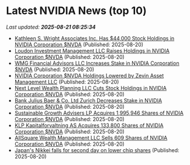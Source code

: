 # Latest NVIDIA News (top 10)
_Last updated: **2025-08-21 08:25:34**_

- [Kathleen S. Wright Associates Inc. Has $44,000 Stock Holdings in NVIDIA Corporation $NVDA](https://www.etfdailynews.com/2025/08/20/kathleen-s-wright-associates-inc-has-44000-stock-holdings-in-nvidia-corporation-nvda/) (Published: 2025-08-20)
- [Loudon Investment Management LLC Raises Holdings in NVIDIA Corporation $NVDA](https://www.etfdailynews.com/2025/08/20/loudon-investment-management-llc-raises-holdings-in-nvidia-corporation-nvda/) (Published: 2025-08-20)
- [WMG Financial Advisors LLC Increases Stake in NVIDIA Corporation $NVDA](https://www.etfdailynews.com/2025/08/20/wmg-financial-advisors-llc-increases-stake-in-nvidia-corporation-nvda/) (Published: 2025-08-20)
- [NVIDIA Corporation $NVDA Holdings Lowered by Zevin Asset Management LLC](https://www.etfdailynews.com/2025/08/20/nvidia-corporation-nvda-holdings-lowered-by-zevin-asset-management-llc/) (Published: 2025-08-20)
- [Next Level Wealth Planning LLC Cuts Stock Holdings in NVIDIA Corporation $NVDA](https://www.etfdailynews.com/2025/08/20/next-level-wealth-planning-llc-cuts-stock-holdings-in-nvidia-corporation-nvda/) (Published: 2025-08-20)
- [Bank Julius Baer & Co. Ltd Zurich Decreases Stake in NVIDIA Corporation $NVDA](https://www.etfdailynews.com/2025/08/20/bank-julius-baer-co-ltd-zurich-decreases-stake-in-nvidia-corporation-nvda/) (Published: 2025-08-20)
- [Sustainable Growth Advisers LP Acquires 1,995,946 Shares of NVIDIA Corporation $NVDA](https://www.etfdailynews.com/2025/08/20/sustainable-growth-advisers-lp-acquires-1995946-shares-of-nvidia-corporation-nvda/) (Published: 2025-08-20)
- [KLP Kapitalforvaltning AS Acquires 133,800 Shares of NVIDIA Corporation $NVDA](https://www.etfdailynews.com/2025/08/20/klp-kapitalforvaltning-as-acquires-133800-shares-of-nvidia-corporation-nvda/) (Published: 2025-08-20)
- [AllSquare Wealth Management LLC Sells 609 Shares of NVIDIA Corporation $NVDA](https://www.etfdailynews.com/2025/08/20/allsquare-wealth-management-llc-sells-609-shares-of-nvidia-corporation-nvda/) (Published: 2025-08-20)
- [Japan's Nikkei falls for second day on lower chip shares](https://economictimes.indiatimes.com/markets/stocks/news/japans-nikkei-falls-for-second-day-on-lower-chip-shares/articleshow/123404760.cms) (Published: 2025-08-20)
